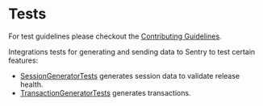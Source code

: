 # Tests

For test guidelines please checkout the [Contributing Guidelines](../CONTRIBUTING.md).

Integrations tests for generating and sending data to Sentry to test certain features:

* [SessionGeneratorTests](./SentryTests/Integrations/SentrySessionGeneratorTests.swift) generates session data to validate release health.
* [TransactionGeneratorTests](./SentryTests/Performance/TransactionGeneratorTests.swift) generates transactions.
